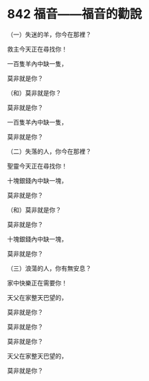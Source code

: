 # 842 福音——福音的勸說

（一）失迷的羊，你今在那裡？

救主今天正在尋找你！

一百隻羊內中缺一隻，

莫非就是你？

（和）莫非就是你？

莫非就是你？

一百隻羊內中缺一隻，

莫非就是你？

（二）失落的人，你今在那裡？

聖靈今天正在尋找你！

十塊銀錢內中缺一塊，

莫非就是你？

（和）莫非就是你？

莫非就是你？

十塊銀錢內中缺一塊，

莫非就是你？

（三）浪蕩的人，你有無安息？

家中快樂正在需要你！

天父在家整天巴望的，

莫非就是你？

莫非就是你？

莫非就是你？

天父在家整天巴望的，

莫非就是你？

